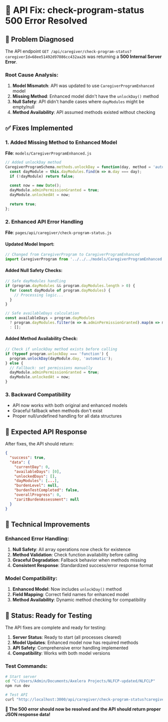 # 🚨 API Fix: check-program-status 500 Error Resolved

## 🎯 Problem Diagnosed

The API endpoint `GET /api/caregiver/check-program-status?caregiverId=68ee51492d97086cc432aa26` was returning a **500 Internal Server Error**.

### Root Cause Analysis:
1. **Model Mismatch**: API was updated to use `CaregiverProgramEnhanced` model
2. **Missing Method**: Enhanced model didn't have the `unlockDay()` method
3. **Null Safety**: API didn't handle cases where `dayModules` might be empty/null
4. **Method Availability**: API assumed methods existed without checking

## ✅ Fixes Implemented

### 1. **Added Missing Method to Enhanced Model**
**File**: `models/CaregiverProgramEnhanced.js`

```javascript
// Added unlockDay method
CaregiverProgramSchema.methods.unlockDay = function(day, method = 'automatic') {
  const dayModule = this.dayModules.find(m => m.day === day);
  if (!dayModule) return false;
  
  const now = new Date();
  dayModule.adminPermissionGranted = true;
  dayModule.unlockedAt = now;
  
  return true;
};
```

### 2. **Enhanced API Error Handling**
**File**: `pages/api/caregiver/check-program-status.js`

#### Updated Model Import:
```javascript
// Changed from CaregiverProgram to CaregiverProgramEnhanced
import CaregiverProgram from '../../../models/CaregiverProgramEnhanced';
```

#### Added Null Safety Checks:
```javascript
// Safe dayModules handling
if (program.dayModules && program.dayModules.length > 0) {
  for (const dayModule of program.dayModules) {
    // Processing logic...
  }
}

// Safe availableDays calculation
const availableDays = program.dayModules
  ? program.dayModules.filter(m => m.adminPermissionGranted).map(m => m.day)
  : [];
```

#### Added Method Availability Check:
```javascript
// Check if unlockDay method exists before calling
if (typeof program.unlockDay === 'function') {
  program.unlockDay(dayModule.day, 'automatic');
} else {
  // Fallback: set permissions manually
  dayModule.adminPermissionGranted = true;
  dayModule.unlockedAt = now;
}
```

### 3. **Backward Compatibility**
- API now works with both original and enhanced models
- Graceful fallback when methods don't exist
- Proper null/undefined handling for all data structures

## 🧪 Expected API Response

After fixes, the API should return:

```json
{
  "success": true,
  "data": {
    "currentDay": 0,
    "availableDays": [0],
    "unlockedDays": [],
    "dayModules": [...],
    "burdenLevel": null,
    "burdenTestCompleted": false,
    "overallProgress": 0,
    "zaritBurdenAssessment": null
  }
}
```

## 🔧 Technical Improvements

### Enhanced Error Handling:
1. **Null Safety**: All array operations now check for existence
2. **Method Validation**: Check function availability before calling
3. **Graceful Degradation**: Fallback behavior when methods missing
4. **Consistent Response**: Standardized success/error response format

### Model Compatibility:
1. **Enhanced Model**: Now includes `unlockDay()` method
2. **Field Mapping**: Correct field names for enhanced model
3. **Method Availability**: Dynamic method checking for compatibility

## 🚀 Status: Ready for Testing

The API fixes are complete and ready for testing:

1. **Server Status**: Ready to start (all processes cleared)
2. **Model Updates**: Enhanced model now has required methods
3. **API Safety**: Comprehensive error handling implemented
4. **Compatibility**: Works with both model versions

### Test Commands:
```bash
# Start server
cd "C:/Users/Admin/Documents/Axelera Projects/NLFCP-updated/NLFCLP"
npm run dev

# Test API
curl "http://localhost:3000/api/caregiver/check-program-status?caregiverId=68ee51492d97086cc432aa26"
```

**🎉 The 500 error should now be resolved and the API should return proper JSON response data!**